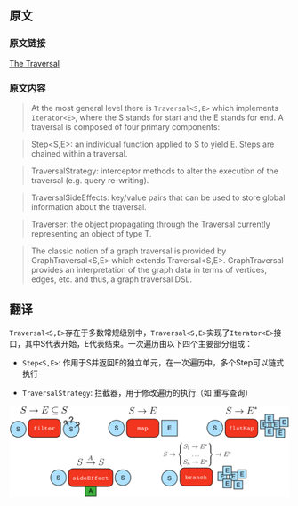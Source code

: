 

## 原文

### 原文链接

[The Traversal](https://tinkerpop.apache.org/docs/current/reference/#traversal)

### 原文内容

> At the most general level there is `Traversal<S,E>` which implements `Iterator<E>`, where the S stands for start and the E stands for end. A traversal is composed of four primary components:

> Step<S,E>: an individual function applied to S to yield E. Steps are chained within a traversal.

> TraversalStrategy: interceptor methods to alter the execution of the traversal (e.g. query re-writing).

> TraversalSideEffects: key/value pairs that can be used to store global information about the traversal.

> Traverser<T>: the object propagating through the Traversal currently representing an object of type T.

> The classic notion of a graph traversal is provided by GraphTraversal<S,E> which extends Traversal<S,E>. GraphTraversal provides an interpretation of the graph data in terms of vertices, edges, etc. and thus, a graph traversal DSL.

## 翻译

`Traversal<S,E>`存在于多数常规级别中，`Traversal<S,E>`实现了`Iterator<E>`接口，其中S代表开始，E代表结束。一次遍历由以下四个主要部分组成：

+ `Step<S,E>`: 作用于S并返回E的独立单元，在一次遍历中，多个Step可以链式执行

+ `TraversalStrategy`: 拦截器，用于修改遍历的执行（如 重写查询）

![](images/step-types.png)
